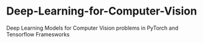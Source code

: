 # Deep-Learning-for-Computer-Vision
Deep Learning Models for Computer Vision problems in PyTorch and Tensorflow Framesworks
